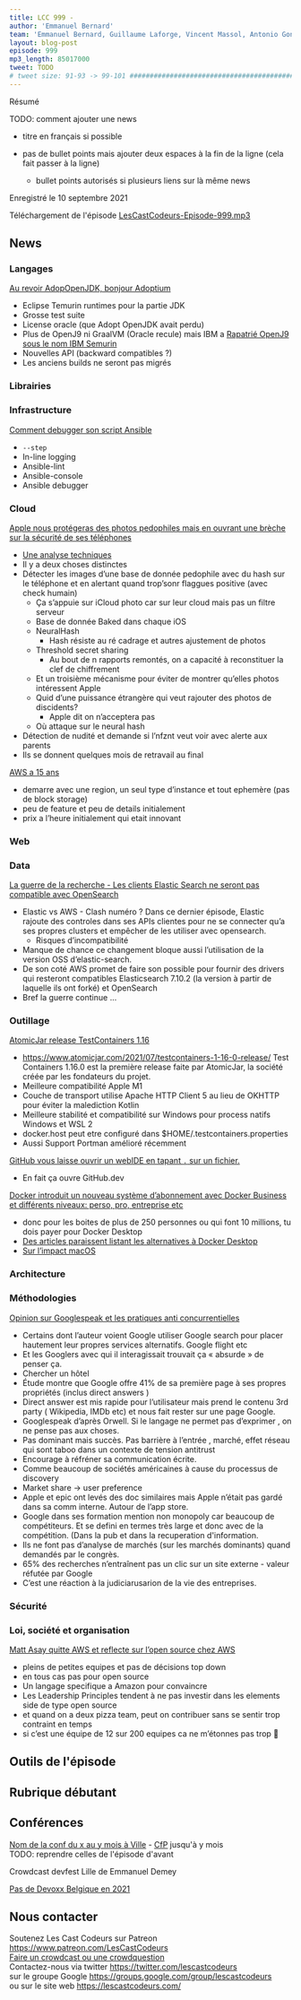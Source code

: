 ```yaml
---
title: LCC 999 - 
author: 'Emmanuel Bernard'
team: 'Emmanuel Bernard, Guillaume Laforge, Vincent Massol, Antonio Goncalves, Arnaud Heritier, Audrey Neveu'
layout: blog-post
episode: 999
mp3_length: 85017000
tweet: TODO
# tweet size: 91-93 -> 99-101 #######################################################################
---
```

Résumé

TODO: comment ajouter une news

* titre en français si possible
* pas de bullet points mais ajouter deux espaces à la fin de la ligne (cela fait passer à la ligne)  

    * bullet points autorisés si plusieurs liens sur là même news

Enregistré le 10 septembre 2021

Téléchargement de l'épisode [LesCastCodeurs-Episode-999.mp3](https://traffic.libsyn.com/lescastcodeurs/LesCastCodeurs-Episode-999.mp3)

## News

### Langages

[Au revoir AdopOpenJDK, bonjour Adoptium](https://blog.adoptopenjdk.net/2021/08/goodbye-adoptopenjdk-hello-adoptium/)

* Eclipse Temurin runtimes pour la partie JDK
* Grosse test suite
* License oracle (que Adopt OpenJDK avait perdu)
* Plus de OpenJ9 ni GraalVM (Oracle recule) mais IBM a [Rapatrié OpenJ9 sous le nom IBM Semurin](https://developer.ibm.com/languages/java/semeru-runtimes/)
* Nouvelles API (backward compatibles ?)
* Les anciens builds ne seront pas migrés

### Librairies

### Infrastructure

[Comment debugger son script Ansible](https://zwischenzugs.com/2021/08/27/five-ansible-techniques-i-wish-id-known-earlier/)

* `--step`
* In-line logging 
* Ansible-lint
* Ansible-console
* Ansible debugger

### Cloud

[Apple nous protégeras des photos pedophiles mais en ouvrant une brèche sur la sécurité de ses téléphones ](https://www.apple.com/child-safety/)

* [Une analyse techniques](https://twitter.com/MathisHammel/status/1425523073806110720)
* Il y a deux choses distinctes
* Détecter les images d’une base de donnée pedophile avec du hash sur le téléphone et en alertant quand trop’sonr flaggues positive (avec check humain)
	* Ça s’appuie sur iCloud photo car sur leur cloud mais pas un filtre serveur
	* Base de donnée Baked dans chaque iOS
	* NeuralHash
		* Hash résiste au ré cadrage et autres ajustement de photos 
	* Threshold secret sharing 
		* Au bout de n rapports remontés, on a capacité à reconstituer la clef de chiffrement 
	* Et un troisième mécanisme pour éviter de montrer qu’elles photos intéressent Apple
	* Quid d’une puissance étrangère qui veut rajouter des photos de discidents?
		* Apple dit on n’acceptera pas 
	* Où attaque sur le neural hash
* Détection de nudité et demande si l’nfznt veut voir avec alerte aux parents
* Ils se donnent quelques mois de retravail au final 

[AWS a 15 ans](https://aws.amazon.com/fr/blogs/aws/happy-15th-birthday-amazon-ec2/)

* demarre avec une region, un seul type d’instance et tout ephemère (pas de block storage)
* peu de feature et peu de details initialement
* prix a l’heure initialement qui etait innovant

### Web

### Data

[La guerre de la recherche - Les clients Elastic Search ne seront pas compatible avec OpenSearch](https://thenewstack.io/this-week-in-programming-the-elasticsearch-saga-continues/)

* Elastic vs AWS - Clash numéro ? Dans ce dernier épisode, Elastic rajoute des controles dans ses APIs clientes pour ne se connecter qu’a ses propres clusters et empêcher de les utiliser avec opensearch. 
	* Risques d’incompatibilité 
* Manque de chance ce changement bloque aussi l’utilisation de la version OSS d’elastic-search. 
* De son coté AWS promet de faire son possible pour fournir des drivers qui resteront compatibles Elasticsearch 7.10.2 (la version à partir de laquelle ils ont forké) et OpenSearch
* Bref la guerre continue ...

### Outillage

[AtomicJar release TestContainers 1.16](https://www.atomicjar.com/2021/07/testcontainers-1-16-0-release/)

* https://www.atomicjar.com/2021/07/testcontainers-1-16-0-release/ Test Containers 1.16.0 est la première release faite par AtomicJar, la société créée par les fondateurs du projet.
* Meilleure compatibilité Apple M1
* Couche de transport utilise Apache HTTP Client 5 au lieu de OKHTTP pour éviter la malediction Kotlin
* Meilleure stabilité et compatibilité sur Windows pour process natifs Windows et WSL 2
* docker.host peut etre configuré dans $HOME/.testcontainers.properties
* Aussi Support Portman amélioré récemment 

[GitHub vous laisse ouvrir un webIDE en tapant `.` sur un fichier. ](https://twitter.com/natfriedman/status/1425504734530650114?s=21)

* En fait ça ouvre GitHub.dev 

[Docker introduit un nouveau système d’abonnement avec Docker Business et différents niveaux: perso, pro, entreprise etc](https://www.docker.com/blog/updating-product-subscriptions/)

* donc pour les boites de plus de 250 personnes ou qui font 10 millions, tu dois payer pour Docker Desktop
* [Des articles paraissent listant les alternatives à Docker Desktop](https://matt-rickard.com/docker-desktop-alternatives/)
* [Sur l’impact macOS](https://twitter.com/idriss_neumann/status/1432943504485986305)

### Architecture

### Méthodologies

[Opinion sur Googlespeak et les pratiques anti concurrentielles](https://zyppy.com/googlespeak/)

* Certains dont l’auteur voient Google utiliser Google search pour placer hautement leur propres services alternatifs. Google flight etc 
* Et les Googlers avec qui il interagissait trouvait ça « absurde » de penser ça. 
* Chercher un hôtel 
* Étude montre que Google offre 41% de sa première page à ses propres propriétés (inclus direct answers )
* Direct answer est mis rapide pour l’utilisateur mais prend le contenu 3rd party ( Wikipedia, IMDb etc) et nous fait rester sur une page Google. 
* Googlespeak d’après Orwell. Si le langage ne permet pas d’exprimer , on ne pense pas aux choses. 
* Pas dominant mais succès. Pas barrière à l’entrée , marché, effet réseau qui sont taboo dans un contexte de tension antitrust 
* Encourage à réfréner sa communication écrite. 
* Comme beaucoup de sociétés américaines à cause du processus de discovery 
* Market share -> user preference 
* Apple et epic ont levés des doc similaires mais Apple n’était pas gardé dans sa comm interne. Autour de l’app store. 
* Google dans ses formation mention non monopoly car beaucoup de compétiteurs. Et se defini en termes très large et donc avec de la compétition. (Dans la pub et dans la recuperation d'information. 
* Ils ne font pas d’analyse de marchés (sur les marchés dominants) quand demandés par le congrès. 
* 65% des recherches n’entraînent pas un clic sur un site externe - valeur réfutée par Google 
* C’est une réaction à la judiciarusarion de la vie des entreprises. 

### Sécurité

### Loi, société et organisation

[Matt Asay quitte AWS et reflecte sur l’open source chez AWS](https://www.infoworld.com/article/3631376/what-you-dont-know-about-working-with-aws.html)

* pleins de petites equipes et pas de décisions top down
* en tous cas pas pour open source
* Un langage specifique a Amazon pour convaincre
* Les Leadership Principles tendent à ne pas investir dans les elements side de type open source
* et quand on a deux pizza team, peut on contribuer sans se sentir trop contraint en temps
* si c’est une équipe de 12 sur 200 equipes ca ne m’étonnes pas trop 🙂

## Outils de l'épisode

## Rubrique débutant

## Conférences

[Nom de la conf du x au y mois à Ville]() - [CfP]() jusqu'à y mois  
TODO: reprendre celles de l'épisode d'avant

Crowdcast devfest Lille de Emmanuel Demey 

[Pas de Devoxx Belgique en 2021](https://twitter.com/stephan007/status/1432254876436815874?s=21)

## Nous contacter

Soutenez Les Cast Codeurs sur Patreon <https://www.patreon.com/LesCastCodeurs>  
[Faire un crowdcast ou une crowdquestion](https://lescastcodeurs.com/crowdcasting/)  
Contactez-nous via twitter <https://twitter.com/lescastcodeurs>  
sur le groupe Google <https://groups.google.com/group/lescastcodeurs>  
ou sur le site web <https://lescastcodeurs.com/>
<!-- vim: set spelllang=fr : -->